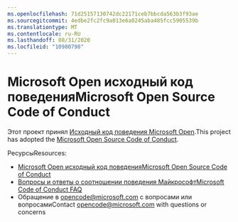 ```yaml
---
ms.openlocfilehash: 71d25157130742dc22171ceb7bbcda563b3f93ae
ms.sourcegitcommit: 4edbe2fc2fc9a013e6a0245aba485fcc5905539b
ms.translationtype: MT
ms.contentlocale: ru-RU
ms.lasthandoff: 08/31/2020
ms.locfileid: "10980798"
---
```

# <span data-ttu-id="ea7a0-101">Microsoft Open исходный код поведения</span><span class="sxs-lookup"><span data-stu-id="ea7a0-101">Microsoft Open Source Code of Conduct</span></span>

<span data-ttu-id="ea7a0-102">Этот проект принял [Исходный код поведения Microsoft Open](https://opensource.microsoft.com/codeofconduct/).</span><span class="sxs-lookup"><span data-stu-id="ea7a0-102">This project has adopted the [Microsoft Open Source Code of Conduct](https://opensource.microsoft.com/codeofconduct/).</span></span>

<span data-ttu-id="ea7a0-103">Ресурсы</span><span class="sxs-lookup"><span data-stu-id="ea7a0-103">Resources:</span></span>

- [<span data-ttu-id="ea7a0-104">Microsoft Open исходный код поведения</span><span class="sxs-lookup"><span data-stu-id="ea7a0-104">Microsoft Open Source Code of Conduct</span></span>](https://opensource.microsoft.com/codeofconduct/)
- [<span data-ttu-id="ea7a0-105">Вопросы и ответы о соотношении поведения Майкрософт</span><span class="sxs-lookup"><span data-stu-id="ea7a0-105">Microsoft Code of Conduct FAQ</span></span>](https://opensource.microsoft.com/codeofconduct/faq/)
- <span data-ttu-id="ea7a0-106">Обращение в [opencode@microsoft.com](mailto:opencode@microsoft.com) с вопросами или вопросами</span><span class="sxs-lookup"><span data-stu-id="ea7a0-106">Contact [opencode@microsoft.com](mailto:opencode@microsoft.com) with questions or concerns</span></span>
